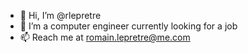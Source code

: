 - 👋 Hi, I’m @rlepretre
- 🌱 I’m a computer engineer currently looking for a job
- 📫 Reach me at romain.lepretre@me.com

<!---
rlepretre/rlepretre is a ✨ special ✨ repository because its `README.md` (this file) appears on your GitHub profile.
You can click the Preview link to take a look at your changes.
--->
